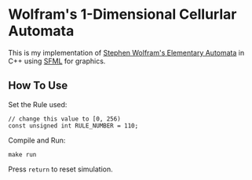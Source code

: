 # Wolfram's 1-Dimensional Cellurlar Automata

This is my implementation of [Stephen Wolfram's Elementary Automata](https://mathworld.wolfram.com/ElementaryCellularAutomaton.html) in C++ using [SFML](https://www.sfml-dev.org/index.php) for graphics. 

## How To Use
Set the Rule used:
```
// change this value to [0, 256)
const unsigned int RULE_NUMBER = 110; 
```

Compile and Run:
```
make run
```

Press `return` to reset simulation.
